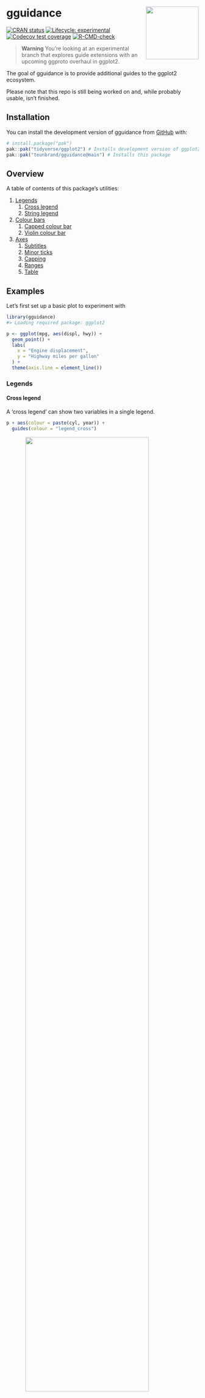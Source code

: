 
<!-- README.md is generated from README.Rmd. Please edit that file -->

# gguidance <img src="man/figures/logo.png" align="right" height="138" />

<!-- badges: start -->

[![CRAN
status](https://www.r-pkg.org/badges/version/gguidance)](https://CRAN.R-project.org/package=gguidance)
[![Lifecycle:
experimental](https://img.shields.io/badge/lifecycle-experimental-orange.svg)](https://lifecycle.r-lib.org/articles/stages.html#experimental)
[![Codecov test
coverage](https://codecov.io/gh/teunbrand/gguidance/branch/master/graph/badge.svg)](https://app.codecov.io/gh/teunbrand/gguidance?branch=master)
[![R-CMD-check](https://github.com/teunbrand/gguidance/actions/workflows/R-CMD-check.yaml/badge.svg)](https://github.com/teunbrand/gguidance/actions/workflows/R-CMD-check.yaml)
<!-- badges: end -->

> **Warning** You’re looking at an experimental branch that explores
> guide extensions with an upcoming ggproto overhaul in ggplot2.

The goal of gguidance is to provide additional guides to the ggplot2
ecosystem.

Please note that this repo is still being worked on and, while probably
usable, isn’t finished.

## Installation

You can install the development version of gguidance from
[GitHub](https://github.com/) with:

``` r
# install.package("pak")
pak::pak("tidyverse/ggplot2") # Installs development version of ggplot2
pak::pak("teunbrand/gguidance@main") # Installs this package
```

## Overview

A table of contents of this package’s utilities:

1.  [Legends](#legends)
    1.  [Cross legend](#cross-legend)
    2.  [String legend](#string-legend)
2.  [Colour bars](#colour-bars)
    1.  [Capped colour bar](#capped-colour-bar)
    2.  [Violin colour bar](#violin-colour-bar)
3.  [Axes](#axes)
    1.  [Subtitles](#subtitles)
    2.  [Minor ticks](#minor-ticks)
    3.  [Capping](#capping)
    4.  [Ranges](#ranges)
    5.  [Table](#table)

## Examples

Let’s first set up a basic plot to experiment with

``` r
library(gguidance)
#> Loading required package: ggplot2

p <- ggplot(mpg, aes(displ, hwy)) +
  geom_point() +
  labs(
    x = "Engine displacement",
    y = "Highway miles per gallon"
  ) +
  theme(axis.line = element_line())
```

### Legends

#### Cross legend

A ‘cross legend’ can show two variables in a single legend.

``` r
p + aes(colour = paste(cyl, year)) +
  guides(colour = "legend_cross")
```

<img src="man/figures/README-legend_cross-1.png" width="80%" style="display: block; margin: auto;" />

#### String legend

A string legend doesn’t display keys, but colours the labels.

``` r
p + aes(colour = class) +
  guides(colour = "legend_string")
```

<img src="man/figures/README-legend_string-1.png" width="80%" style="display: block; margin: auto;" />

### Colour bars

#### Capped colour bar

A capped colour bar:

``` r
p + aes(colour = cty) +
  scale_colour_viridis_c(guide = "colourbar_cap")
```

<img src="man/figures/README-colourbar_cap-1.png" width="80%" style="display: block; margin: auto;" />

#### Violin colour bar

Using a violin as a colour guide:

``` r
p + aes(colour = cty) +
  scale_colour_viridis_c(guide = guide_colour_violin(density = mpg$cty))
```

<img src="man/figures/README-colour_violin-1.png" width="80%" style="display: block; margin: auto;" />

### Axes

#### Subtitles

Using subtitles.

``` r
p + guides(x = guide_axis_extend(subtitle = c("Less", "More")))
```

<img src="man/figures/README-axis_extend-1.png" width="80%" style="display: block; margin: auto;" />

#### Minor ticks

Using minor ticks.

``` r
p + guides(x = "axis_minor")
```

<img src="man/figures/README-axis_minor-1.png" width="80%" style="display: block; margin: auto;" />

#### Capping

Using capped lines.

``` r
p + guides(x = "axis_cap")
```

<img src="man/figures/README-axis_cap-1.png" width="80%" style="display: block; margin: auto;" />

#### Ranges

With bracketed ranges.

``` r
ggplot(mpg, aes(class, displ)) +
  geom_boxplot() +
  guides(x = guide_axis_nested(
    range_start = c(0.5, 3.5),
    range_end   = c(4.5, 6.5),
    range_name  = c("First range", "Second range"),
    bracket     = "square" 
  ))
```

<img src="man/figures/README-axis_nested-1.png" width="80%" style="display: block; margin: auto;" />

#### Table

Using a table as an axis guide.

``` r
# Creating summary table
my_table <- lapply(split(mpg[, c("displ", "cty", "hwy")], mpg$cyl), colMeans)
my_table <- as.data.frame(do.call(rbind, my_table))
my_table[] <- lapply(my_table, scales::number, accuracy = 0.01)
my_table$cyl <- rownames(my_table)

# Use summary table as axis guide
ggplot(mpg, aes(factor(cyl), displ)) +
  geom_boxplot() +
  guides(x = guide_axis_table(table = my_table, key_col = cyl))
```

<img src="man/figures/README-axis_table-1.png" width="80%" style="display: block; margin: auto;" />
